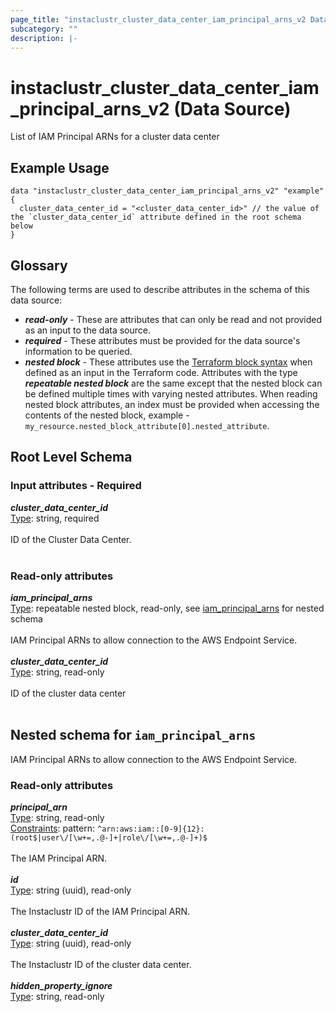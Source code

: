 ```yaml
---
page_title: "instaclustr_cluster_data_center_iam_principal_arns_v2 Data Source - terraform-provider-instaclustr"
subcategory: ""
description: |-
---
```


# instaclustr_cluster_data_center_iam_principal_arns_v2 (Data Source)
List of IAM Principal ARNs for a cluster data center
## Example Usage
```
data "instaclustr_cluster_data_center_iam_principal_arns_v2" "example" { 
  cluster_data_center_id = "<cluster_data_center_id>" // the value of the `cluster_data_center_id` attribute defined in the root schema below
}
```
## Glossary
The following terms are used to describe attributes in the schema of this data source:
- **_read-only_** - These are attributes that can only be read and not provided as an input to the data source.
- **_required_** - These attributes must be provided for the data source's information to be queried.
- **_nested block_** - These attributes use the [Terraform block syntax](https://www.terraform.io/language/attr-as-blocks) when defined as an input in the Terraform code. Attributes with the type **_repeatable nested block_** are the same except that the nested block can be defined multiple times with varying nested attributes. When reading nested block attributes, an index must be provided when accessing the contents of the nested block, example - `my_resource.nested_block_attribute[0].nested_attribute`.
## Root Level Schema
### Input attributes - Required
*___cluster_data_center_id___*<br>
<ins>Type</ins>: string, required<br>
<br>ID of the Cluster Data Center.<br><br>
### Read-only attributes
*___iam_principal_arns___*<br>
<ins>Type</ins>: repeatable nested block, read-only, see [iam_principal_arns](#nested--iam_principal_arns) for nested schema<br>
<br>IAM Principal ARNs to allow connection to the AWS Endpoint Service.<br><br>
*___cluster_data_center_id___*<br>
<ins>Type</ins>: string, read-only<br>
<br>ID of the cluster data center<br><br>
<a id="nested--iam_principal_arns"></a>
## Nested schema for `iam_principal_arns`
IAM Principal ARNs to allow connection to the AWS Endpoint Service.<br>
### Read-only attributes
*___principal_arn___*<br>
<ins>Type</ins>: string, read-only<br>
<ins>Constraints</ins>: pattern: `^arn:aws:iam::[0-9]{12}:(root$|user\/[\w+=,.@-]+|role\/[\w+=,.@-]+)$`<br><br>The IAM Principal ARN.<br><br>
*___id___*<br>
<ins>Type</ins>: string (uuid), read-only<br>
<br>The Instaclustr ID of the IAM Principal ARN.<br><br>
*___cluster_data_center_id___*<br>
<ins>Type</ins>: string (uuid), read-only<br>
<br>The Instaclustr ID of the cluster data center.<br><br>
*___hidden_property_ignore___*<br>
<ins>Type</ins>: string, read-only<br>
<br>
